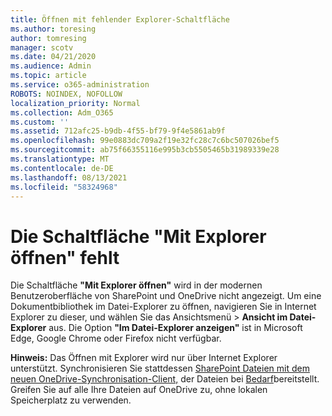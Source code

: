 ```yaml
---
title: Öffnen mit fehlender Explorer-Schaltfläche
ms.author: toresing
author: tomresing
manager: scotv
ms.date: 04/21/2020
ms.audience: Admin
ms.topic: article
ms.service: o365-administration
ROBOTS: NOINDEX, NOFOLLOW
localization_priority: Normal
ms.collection: Adm_O365
ms.custom: ''
ms.assetid: 712afc25-b9db-4f55-bf79-9f4e5861ab9f
ms.openlocfilehash: 99e0883dc709a2f19e32fc28c7c6bc507026bef5
ms.sourcegitcommit: ab75f66355116e995b3cb5505465b31989339e28
ms.translationtype: MT
ms.contentlocale: de-DE
ms.lasthandoff: 08/13/2021
ms.locfileid: "58324968"
---
```

# <a name="the-open-with-explorer-button-is-missing"></a>Die Schaltfläche "Mit Explorer öffnen" fehlt

Die Schaltfläche **"Mit Explorer öffnen"** wird in der modernen Benutzeroberfläche von SharePoint und OneDrive nicht angezeigt. Um eine Dokumentbibliothek im Datei-Explorer zu öffnen, navigieren Sie in Internet Explorer zu dieser, und wählen Sie das Ansichtsmenü \> **Ansicht im Datei-Explorer** aus. Die Option **"Im Datei-Explorer anzeigen"** ist in Microsoft Edge, Google Chrome oder Firefox nicht verfügbar. 
  
**Hinweis:** Das Öffnen mit Explorer wird nur über Internet Explorer unterstützt. Synchronisieren Sie stattdessen [SharePoint Dateien mit dem neuen OneDrive-Synchronisation-Client,](https://support.office.com/article/6de9ede8-5b6e-4503-80b2-6190f3354a88.aspx) der Dateien bei [Bedarf](https://support.office.com/article/0e6860d3-d9f3-4971-b321-7092438fb38e.aspx)bereitstellt. Greifen Sie auf alle Ihre Dateien auf OneDrive zu, ohne lokalen Speicherplatz zu verwenden. 
  


